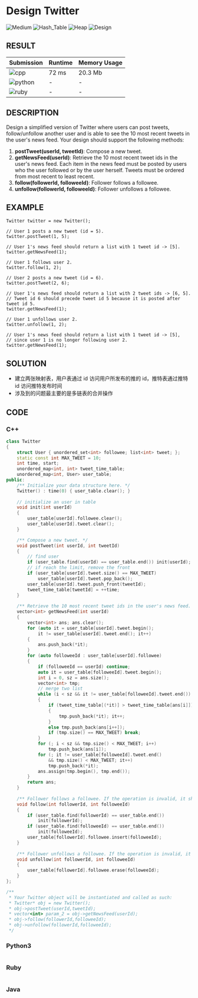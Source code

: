 # Design Twitter

![Medium](https://img.shields.io/badge/-Medium-f0ad4e.svg) ![Hash_Table](https://img.shields.io/badge/哈希表-Hash_Table-007ec6.svg) ![Heap](https://img.shields.io/badge/堆-Heap-007ec6.svg) ![Design](https://img.shields.io/badge/设计-Design-007ec6.svg)

## RESULT

| Submission                                                        | Runtime | Memory Usage |
| ----------------------------------------------------------------- | ------- | ------------ |
| ![cpp](https://img.shields.io/badge/leetcode355-cpp-f34b7d.svg)   | 72 ms   | 20.3 Mb      |
| ![python](https://img.shields.io/badge/leetcode355-py-3572A5.svg) | -       | -            |
| ![ruby](https://img.shields.io/badge/leetcode355-rb-701516.svg)   | -       | -            |

## DESCRIPTION

Design a simplified version of Twitter where users can post tweets, follow/unfollow another user and is able to see the 10 most recent tweets in the user's news feed. Your design should support the following methods:

1. **postTweet(userId, tweetId)**: Compose a new tweet.
2. **getNewsFeed(userId)**: Retrieve the 10 most recent tweet ids in the user's news feed. Each item in the news feed must be posted by users who the user followed or by the user herself. Tweets must be ordered from most recent to least recent.
3. **follow(followerId, followeeId)**: Follower follows a followee.
4. **unfollow(followerId, followeeId)**: Follower unfollows a followee.

## EXAMPLE

```plain
Twitter twitter = new Twitter();

// User 1 posts a new tweet (id = 5).
twitter.postTweet(1, 5);

// User 1's news feed should return a list with 1 tweet id -> [5].
twitter.getNewsFeed(1);

// User 1 follows user 2.
twitter.follow(1, 2);

// User 2 posts a new tweet (id = 6).
twitter.postTweet(2, 6);

// User 1's news feed should return a list with 2 tweet ids -> [6, 5].
// Tweet id 6 should precede tweet id 5 because it is posted after tweet id 5.
twitter.getNewsFeed(1);

// User 1 unfollows user 2.
twitter.unfollow(1, 2);

// User 1's news feed should return a list with 1 tweet id -> [5],
// since user 1 is no longer following user 2.
twitter.getNewsFeed(1);
```

## SOLUTION

* 建立两张映射表，用户表通过 id 访问用户所发布的推的 id，推特表通过推特 id 访问推特发布时间
* 涉及到的问题最主要的是多链表的合并操作

## CODE

### C++

```cpp
class Twitter
{
    struct User { unordered_set<int> followee; list<int> tweet; };
    static const int MAX_TWEET = 10;
    int time, start;
    unordered_map<int, int> tweet_time_table;
    unordered_map<int, User> user_table;
public:
    /** Initialize your data structure here. */
    Twitter() : time(0) { user_table.clear(); }
    
    // initialize an user in table
    void init(int userId)
    {
        user_table[userId].followee.clear();
        user_table[userId].tweet.clear();
    }

    /** Compose a new tweet. */
    void postTweet(int userId, int tweetId)
    {
        // find user
        if (user_table.find(userId) == user_table.end()) init(userId);
        // if reach the limit, remove the front
        if (user_table[userId].tweet.size() == MAX_TWEET)
            user_table[userId].tweet.pop_back();
        user_table[userId].tweet.push_front(tweetId);
        tweet_time_table[tweetId] = ++time;
    }
    
    /** Retrieve the 10 most recent tweet ids in the user's news feed. Each item in the news feed must be posted by users who the user followed or by the user herself. Tweets must be ordered from most recent to least recent. */
    vector<int> getNewsFeed(int userId)
    {
        vector<int> ans; ans.clear();
        for (auto it = user_table[userId].tweet.begin();
            it != user_table[userId].tweet.end(); it++)
        {
            ans.push_back(*it);
        }
        for (auto followeeId : user_table[userId].followee)
        {
            if (followeeId == userId) continue;
            auto it = user_table[followeeId].tweet.begin();
            int i = 0, sz = ans.size();
            vector<int> tmp;
            // merge two list
            while (i < sz && it != user_table[followeeId].tweet.end())
            {
                if (tweet_time_table[(*it)] > tweet_time_table[ans[i]])
                {
                    tmp.push_back(*it); it++;
                }
                else tmp.push_back(ans[i++]);
                if (tmp.size() == MAX_TWEET) break;
            }
            for (; i < sz && tmp.size() < MAX_TWEET; i++)
                tmp.push_back(ans[i]);
            for (; it != user_table[followeeId].tweet.end() 
                && tmp.size() < MAX_TWEET; it++)
                tmp.push_back(*it);
            ans.assign(tmp.begin(), tmp.end());
        }
        return ans;
    }
    
    /** Follower follows a followee. If the operation is invalid, it should be a no-op. */
    void follow(int followerId, int followeeId)
    {
        if (user_table.find(followerId) == user_table.end())
            init(followerId);
        if (user_table.find(followeeId) == user_table.end())
            init(followeeId);
        user_table[followerId].followee.insert(followeeId);
    }
    
    /** Follower unfollows a followee. If the operation is invalid, it should be a no-op. */
    void unfollow(int followerId, int followeeId)
    {
        user_table[followerId].followee.erase(followeeId);
    }
};

/**
 * Your Twitter object will be instantiated and called as such:
 * Twitter* obj = new Twitter();
 * obj->postTweet(userId,tweetId);
 * vector<int> param_2 = obj->getNewsFeed(userId);
 * obj->follow(followerId,followeeId);
 * obj->unfollow(followerId,followeeId);
 */
```

### Python3

```python
```

### Ruby

```ruby
```

### Java
